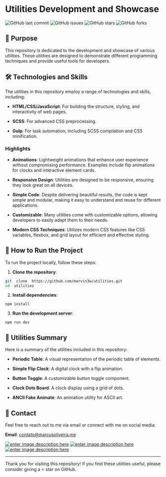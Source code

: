 
# Utilities Development and Showcase

![GitHub last commit](https://img.shields.io/github/last-commit/marvin3w/utilities) ![GitHub issues](https://img.shields.io/github/issues/marvin3w/utilities) ![GitHub stars](https://img.shields.io/github/stars/marvin3w/utilities) ![GitHub forks](https://img.shields.io/github/forks/marvin3w/utilities)

## 📜 Purpose

This repository is dedicated to the development and showcase of various utilities. These utilities are designed to demonstrate different programming techniques and provide useful tools for developers.

## 🛠️ Technologies and Skills

The utilities in this repository employ a range of technologies and skills, including:

-  **HTML/CSS/JavaScript**: For building the structure, styling, and interactivity of web pages.

-  **SCSS**: For advanced CSS preprocessing.

-  **Gulp**: For task automation, including SCSS compilation and CSS minification.

### Highlights

-  **Animations**: Lightweight animations that enhance user experience without compromising performance. Examples include flip animations for clocks and interactive element cards.

-  **Responsive Design**: Utilities are designed to be responsive, ensuring they look great on all devices.

-  **Simple Code**: Despite delivering beautiful results, the code is kept simple and modular, making it easy to understand and reuse for different applications.

-  **Customizable**: Many utilities come with customizable options, allowing developers to easily adapt them to their needs.

-  **Modern CSS Techniques**: Utilizes modern CSS features like CSS variables, flexbox, and grid layout for efficient and effective styling.

## 🚀 How to Run the Project

To run the project locally, follow these steps:


1.  **Clone the repository**:

```sh
git  clone  https://github.com/marvin3w/utilities.git
cd  utilities
```

2.  **Install dependencies**:

`npm install`

3.  **Run the development server**:

`npm run dev`

## 📂 Utilities Summary

Here is a summary of the utilities included in this repository:

-  **Periodic Table**: A visual representation of the periodic table of elements.

-  **Simple Flip Clock**: A digital clock with a flip animation.

-  **Button Toggle**: A customizable button toggle component.

-  **Clock Dots Board**: A clock display using a grid of dots.

-  **ANCII Fake Animate**: An animation utility for ASCII art.

  

## 📧 Contact  

Feel free to reach out to me via email or connect with me on social media:

**Email**: contato@marcusoliveira.me

[![enter image description here](https://img.shields.io/badge/LinkedIn-0A66C2.svg?style=for-the-badge&logo=LinkedIn&logoColor=white)](https://www.linkedin.com/in/marcus-de-oliveira/) [![enter image description here](https://img.shields.io/badge/GitHub-181717.svg?style=for-the-badge&logo=GitHub&logoColor=white)](https://github.com/marvin3w/) [![enter image description here](https://img.shields.io/badge/CodePen-000000.svg?style=for-the-badge&logo=CodePen&logoColor=white)](https://codepen.io/marvin3w/)

----------

Thank you for visiting this repository! If you find these utilities useful, please consider giving a ⭐️ star on GitHub.
